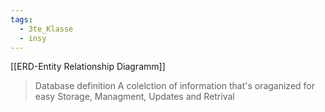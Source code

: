```yaml
---
tags:
  - 3te_Klasse
  - insy
---
```

[[ERD-Entity Relationship Diagramm]]

> Database definition
> A colelction of information that's oraganized for easy Storage, Managment, Updates and Retrival